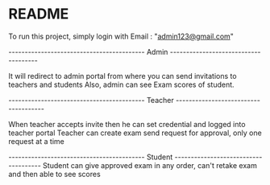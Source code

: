 # README

To run this project, simply login with Email :  "admin123@gmail.com"

------------------------------------------ Admin -------------------------------------

It will redirect to admin portal from where you can send invitations to teachers and students 
Also, admin can see Exam scores of student.

------------------------------------------ Teacher -------------------------------------

When teacher accepts invite then he can set credential and logged into teacher portal
Teacher can create exam send request for approval, only one request at a time

------------------------------------------ Student -------------------------------------
Student can give approved exam in any order, can't retake exam and then able to see scores
